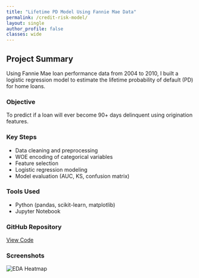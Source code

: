 ```yaml
---
title: "Lifetime PD Model Using Fannie Mae Data"
permalink: /credit-risk-model/
layout: single
author_profile: false
classes: wide
---
```


## Project Summary

Using Fannie Mae loan performance data from 2004 to 2010, I built a logistic regression model to estimate the lifetime probability of default (PD) for home loans.

### Objective

To predict if a loan will ever become 90+ days delinquent using origination features.

### Key Steps
- Data cleaning and preprocessing
- WOE encoding of categorical variables
- Feature selection
- Logistic regression modeling
- Model evaluation (AUC, KS, confusion matrix)

### Tools Used
- Python (pandas, scikit-learn, matplotlib)
- Jupyter Notebook

### GitHub Repository
[View Code](https://github.com/YOUR_USERNAME/YOUR_REPO_NAME)

### Screenshots

![EDA Heatmap](/assets/images/eda_heatmap.png)
